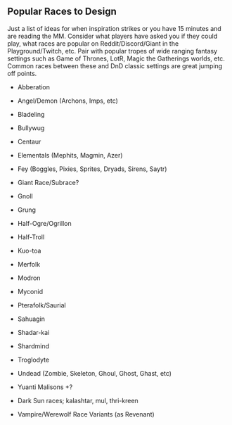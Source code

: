 ## Popular Races to Design

Just a list of ideas for when inspiration strikes or you have 15 minutes and are reading the MM. Consider what players have asked you if they could play, what races are popular on Reddit/Discord/Giant in the Playground/Twitch, etc. Pair with popular tropes of wide ranging fantasy settings such as Game of Thrones, LotR, Magic the Gatherings worlds, etc. Common races between these and DnD classic settings are great jumping off points. 





- Abberation
- Angel/Demon (Archons, Imps, etc)
- Bladeling
- Bullywug
- Centaur
- Elementals (Mephits, Magmin, Azer)
- Fey (Boggles, Pixies, Sprites, Dryads, Sirens, Saytr)
- Giant Race/Subrace?
- Gnoll
- Grung
- Half-Ogre/Ogrillon
- Half-Troll
- Kuo-toa
- Merfolk
- Modron
- Myconid
- Pterafolk/Saurial
- Sahuagin 
- Shadar-kai
- Shardmind
- Troglodyte
- Undead (Zombie, Skeleton, Ghoul, Ghost, Ghast, etc)
- Yuanti Malisons +?

- Dark Sun races; kalashtar, mul, thri-kreen
- Vampire/Werewolf Race Variants (as Revenant) 
